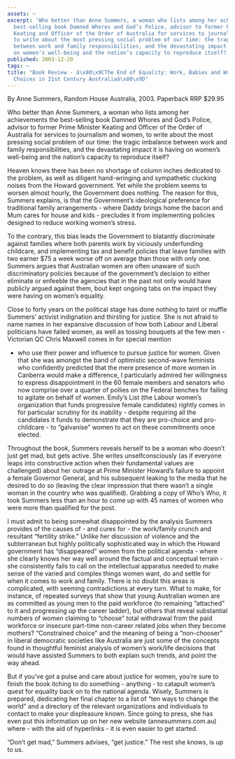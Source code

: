 ```yaml
---
assets: ~
excerpt: 'Who better than Anne Summers, a woman who lists among her achievements the
  best-selling book Damned Whores and God’s Police, advisor to former Prime Minister
  Keating and Officer of the Order of Australia for services to journalism and women,
  to write about the most pressing social problem of our time: the tragic imbalance
  between work and family responsibilities, and the devastating impact it is having
  on women’s well-being and the nation’s capacity to reproduce itself?'
published: 2003-12-20
tags: ~
title: "Book Review - â\x80\x9CThe End of Equality: Work, Babies and Womenâ\x80\x99s
  Choices in 21st Century Australiaâ\x80\x9D"
---
```

By Anne Summers, Random House Australia, 2003. Paperback RRP $29.95

Who better than Anne Summers, a woman who lists among her
achievements the best-selling book Damned Whores and God’s Police,
advisor to former Prime Minister Keating and Officer of the Order of
Australia for services to journalism and women, to write about the most
pressing social problem of our time: the tragic imbalance between work
and family responsibilities, and the devastating impact it is having on
women’s well-being and the nation’s capacity to reproduce itself?

Heaven knows there has been no shortage of column inches dedicated to
the problem, as well as diligent hand-wringing and sympathetic clucking
noises from the Howard government. Yet while the problem seems to worsen
almost hourly, the Government does nothing. The reason for this, Summers
explains, is that the Government’s ideological preference for
traditional family arrangements - where Daddy brings home the bacon and
Mum cares for house and kids - precludes it from implementing policies
designed to reduce working women’s stress.

To the contrary, this bias leads the Government to blatantly
discriminate against families where both parents work by viciously
underfunding childcare, and implementing tax and benefit policies that
leave families with two earner $75 a week worse off on average than
those with only one. Summers argues that Australian women are often
unaware of such discriminatory policies because of the government’s
decision to either eliminate or enfeeble the agencies that in the past
not only would have publicly argued against them, bout kept ongoing tabs
on the impact they were having on women’s equality.

Close to forty years on the political stage has done nothing to taint or
muffle Summers’ activist indignation and thirsting for justice. She is
not afraid to name names in her expansive discussion of how both Labour
and Liberal politicians have failed women, as well as tossing bouquets
at the few men - Victorian QC Chris Maxwell comes in for special mention
- who use their power and influence to pursue justice for women. Given
that she was amongst the band of optimistic second-wave feminists who
confidently predicted that the mere presence of more women in Canberra
would make a difference, I particularly admired her willingness to
express disappointment in the 60 female members and senators who now
comprise over a quarter of pollies on the Federal benches for failing to
agitate on behalf of women. Emily’s List (the Labour women’s
organization that funds progressive female candidates) rightly comes in
for particular scrutiny for its inability - despite requiring all the
candidates it funds to demonstrate that they are pro-choice and
pro-childcare - to “galvanise” women to act on these commitments once
elected.

Throughout the book, Summers reveals herself to be a woman who doesn’t
just get mad, but gets active. She writes unselfconsciously (as if
everyone leaps into constructive action when their fundamental values
are challenged) about her outrage at Prime Minister Howard’s failure to
appoint a female Governor General, and his subsequent leaking to the
media that he desired to do so (leaving the clear impression that there
wasn’t a single woman in the country who was qualified). Grabbing a copy
of Who’s Who, it took Summers less than an hour to come up with 45 names
of women who were more than qualified for the post.

I must admit to being somewhat disappointed by the analysis Summers
provides of the causes of - and cures for - the work/family crunch and
resultant “fertility strike.” Unlike her discussion of violence and the
subterranean but highly politically sophisticated way in which the
Howard government has “disappeared” women from the political agenda -
where she clearly knows her way well around the factual and conceptual
terrain - she consistently fails to call on the intellectual apparatus
needed to make sense of the varied and complex things women want, do and
settle for when it comes to work and family. There is no doubt this
areas is complicated, with seeming contradictions at every turn. What to
make, for instance, of repeated surveys that show that young Australian
women are as committed as young men to the paid workforce (to remaining
“attached” to it and progressing up the career ladder), but others that
reveal substantial numbers of women claiming to “choose” total
withdrawal from the paid workforce or insecure part-time non-career
related jobs when they become mothers? “Constrained choice” and the
meaning of being a “non-chooser” in liberal democratic societies like
Australia are just some of the concepts found in thoughtful feminist
analysis of women’s work/life decisions that would have assisted Summers
to both explain such trends, and point the way ahead.

But if you’ve got a pulse and care about justice for women, you’re sure
to finish the book itching to do something - anything - to catapult
women’s quest for equality back on to the national agenda. Wisely,
Summers is prepared, dedicating her final chapter to a list of “ten ways
to change the world” and a directory of the relevant organizations and
individuals to contact to make your displeasure known. Since going to
press, she has even put this information up on her new website
(annesummers.com.au) where - with the aid of hyperlinks - it is even
easier to get started.

“Don’t get mad,” Summers advises, “get justice.” The rest she knows, is
up to us.